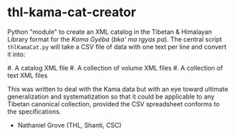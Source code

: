 # thl-kama-cat-creator

Python "module" to create an XML catalog in the Tibetan & Himalayan Library format for the _Kama Gyéba_ (_bka' ma rgyas pa_).
The central script `thlKamaCat.py` will take a CSV file of data with one text per line and convert it into:

#. A catalog XML file
#. A collection of volume XML files
#. A collection of text XML files

This was written to deal with the Kama data but with an eye toward ultimate generalization and systematization 
so that it could be applicable to any Tibetan canonical collection, provided the CSV spreadsheet conforms to the
specifications.

- Nathaniel Grove (THL, Shanti, CSC)
